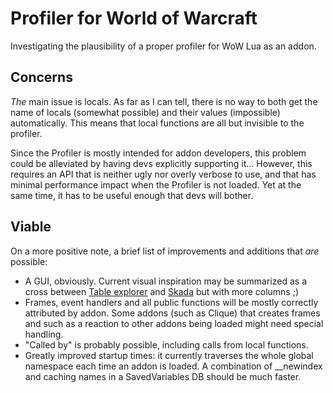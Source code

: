 # Profiler for World of Warcraft
Investigating the plausibility of a proper profiler for WoW Lua as an addon.

## Concerns
*The* main issue is locals. As far as I can tell, there is no way to both get the name of locals (somewhat possible) and their values (impossible) automatically. This means that local functions are all but invisible to the profiler.

Since the Profiler is mostly intended for addon developers, this problem could be alleviated by having devs explicitly supporting it... However, this requires an API that is neither ugly nor overly verbose to use, and that has minimal performance impact when the Profiler is not loaded. Yet at the same time, it has to be useful enough that devs will bother.

## Viable
On a more positive note, a brief list of improvements and additions that _are_ possible:
- A GUI, obviously. Current visual inspiration may be summarized as a cross between [Table explorer](https://mods.curse.com/addons/wow/table-explorer) and [Skada](https://mods.curse.com/addons/wow/skada) but with more columns ;)
- Frames, event handlers and all public functions will be mostly correctly attributed by addon. Some addons (such as Clique) that creates frames and such as a reaction to other addons being loaded might need special handling.
- "Called by" is probably possible, including calls from local functions.
- Greatly improved startup times: it currently traverses the whole global namespace each time an addon is loaded. A combination of __newindex and caching names in a SavedVariables DB should be much faster.
